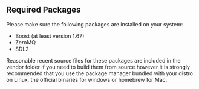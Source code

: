 ## Required Packages

Please make sure the following packages are installed on your system:
- Boost (at least version 1.67)
- ZeroMQ
- SDL2

Reasonable recent source files for these packages are included in the vendor
folder if you need to build them from source however it is strongly recommended
that you use the package manager bundled with your distro on Linux, the 
official binaries for windows or homebrew for Mac.